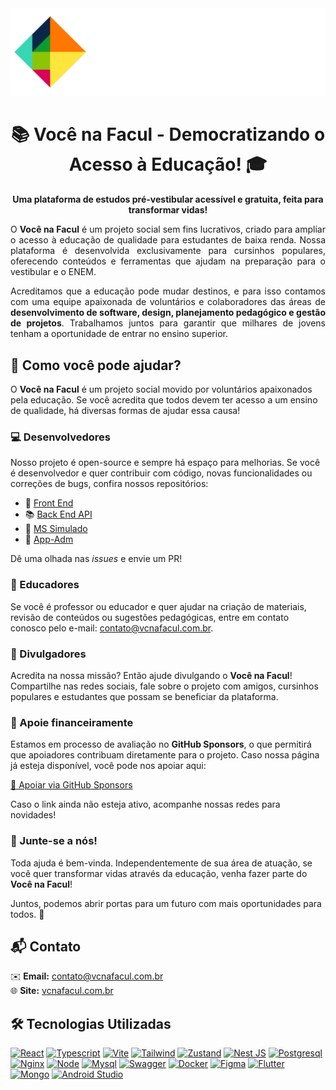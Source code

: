 <main>
  <div align="center" id="top"> 
    <a href="https://vcnafacul.com.br" target="_blank">
      <img src="/assets/Logo-transparente.png" alt="Logo">
    </a>
  </div>

  <h1 align="center">📚 Você na Facul - Democratizando o Acesso à Educação! 🎓</h1>

  <p align="center">
    <strong>Uma plataforma de estudos pré-vestibular acessível e gratuita, feita para transformar vidas!</strong>
  </p>

  <p align="justify">
    O <strong>Você na Facul</strong> é um projeto social sem fins lucrativos, criado para ampliar o acesso à educação 
    de qualidade para estudantes de baixa renda. Nossa plataforma é desenvolvida exclusivamente para cursinhos populares, 
    oferecendo conteúdos e ferramentas que ajudam na preparação para o vestibular e o ENEM.
  </p>

  <p align="justify">
    Acreditamos que a educação pode mudar destinos, e para isso contamos com uma equipe apaixonada de voluntários e 
    colaboradores das áreas de <strong>desenvolvimento de software, design, planejamento pedagógico e gestão de projetos</strong>. 
    Trabalhamos juntos para garantir que milhares de jovens tenham a oportunidade de entrar no ensino superior.
  </p>

  <h2>🤝 Como você pode ajudar?</h2>
  

O **Você na Facul** é um projeto social movido por voluntários apaixonados pela educação. Se você acredita que todos devem ter acesso a um ensino de qualidade, há diversas formas de ajudar essa causa!  

### 💻 Desenvolvedores  
Nosso projeto é open-source e sempre há espaço para melhorias. Se você é desenvolvedor e quer contribuir com código, novas funcionalidades ou correções de bugs, confira nossos repositórios:  

- 🚀 [Front End](https://github.com/vcnafacul/client-vcnafacul)  
- 📚 [Back End API](https://github.com/vcnafacul/api-vcnafacul)  
- 🧪 [MS Simulado](https://github.com/vcnafacul/ms-simulado)  
- 📱 [App-Adm](https://github.com/vcnafacul/vcnafacul_app)  

Dê uma olhada nas *issues* e envie um PR!  

### 📖 Educadores  
Se você é professor ou educador e quer ajudar na criação de materiais, revisão de conteúdos ou sugestões pedagógicas, entre em contato conosco pelo e-mail: [contato@vcnafacul.com.br](mailto:contato@vcnafacul.com.br).  

### 📢 Divulgadores  
Acredita na nossa missão? Então ajude divulgando o **Você na Facul**! Compartilhe nas redes sociais, fale sobre o projeto com amigos, cursinhos populares e estudantes que possam se beneficiar da plataforma.  

### 💙 Apoie financeiramente  
Estamos em processo de avaliação no **GitHub Sponsors**, o que permitirá que apoiadores contribuam diretamente para o projeto. Caso nossa página já esteja disponível, você pode nos apoiar aqui:  

[💖 Apoiar via GitHub Sponsors](https://github.com/sponsors/vcnafacul/)  

Caso o link ainda não esteja ativo, acompanhe nossas redes para novidades!  

### 🙌 Junte-se a nós!  
Toda ajuda é bem-vinda. Independentemente de sua área de atuação, se você quer transformar vidas através da educação, venha fazer parte do **Você na Facul**!  

Juntos, podemos abrir portas para um futuro com mais oportunidades para todos. 🚀  

  <h2>📬 Contato</h2>
  <div>✉️ <strong>Email:</strong> <a href="mailto:contato@vcnafacul.com.br">contato@vcnafacul.com.br</a></div>
  <div>
    🌐 <strong>Site:</strong> 
    <a href="https://vcnafacul.com.br">vcnafacul.com.br</a>
  </div>

  <h2>🛠️ Tecnologias Utilizadas</h2>

 [![React](https://img.shields.io/badge/-React-61DAFB?style=flat&logo=react&logoColor=white)](https://react.dev/)
 [![Typescript](https://img.shields.io/badge/-Typescript-3178C6?style=flat&logo=typescript&logoColor=white)](https://www.typescriptlang.org/)
 [![Vite](https://img.shields.io/badge/-Vite-646CFF?style=flat&logo=vite&logoColor=white)](https://vite.dev/)
 [![Tailwind](https://img.shields.io/badge/-Tailwind-38B2AC?style=flat&logo=tailwind-css&logoColor=white)](https://tailwindcss.com/)
 [![Zustand](https://img.shields.io/badge/-Zustand-000?style=flat&logo=zustand&logoColor=white)](https://zustand-demo.pmnd.rs/)
 [![Nest JS](https://img.shields.io/badge/-NestJS-E0234E?style=flat&logo=nestjs&logoColor=white)](https://nestjs.com/)
 [![Postgresql](https://img.shields.io/badge/-Postgresql-336791?style=flat&logo=postgresql&logoColor=white)](https://www.postgresql.org/)
 [![Nginx](https://img.shields.io/badge/-Nginx-269539?style=flat&logo=nginx&logoColor=white)](https://nginx.org/en/)
 [![Node](https://img.shields.io/badge/-Node-339933?style=flat&logo=node.js&logoColor=white)](https://nodejs.org/en)
 [![Mysql](https://img.shields.io/badge/-Mysql-4479A1?style=flat&logo=mysql&logoColor=white)](https://www.mysql.com/)
 [![Swagger](https://img.shields.io/badge/-Swagger-85EA2D?style=flat&logo=swagger&logoColor=black)](https://swagger.io/)
 [![Docker](https://img.shields.io/badge/-Docker-2496ED?style=flat&logo=docker&logoColor=white)](https://www.docker.com/)
 [![Figma](https://img.shields.io/badge/-Figma-F24E1E?style=flat&logo=figma&logoColor=white)](https://www.figma.com/)
 [![Flutter](https://img.shields.io/badge/-Flutter-02569B?style=flat&logo=flutter&logoColor=white)](https://flutter.dev/)
 [![Mongo](https://img.shields.io/badge/-Mongo-47A248?style=flat&logo=mongodb&logoColor=white)](https://www.mongodb.com/)
 [![Android Studio](https://img.shields.io/badge/-Android-3DDC84?style=flat&logo=android&logoColor=white)](https://developer.android.com/studio?gad_source=1&gclid=Cj0KCQjwyL24BhCtARIsALo0fSCm5HC_WNjMLeSGsHUKnDvYUvNm9x7AwLrVOCATI_eQU-l-ssdlUm8aApfWEALw_wcB&gclsrc=aw.ds&hl=pt-br)

</main>
